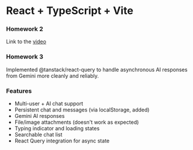 # React + TypeScript + Vite
### Homework 2
Link to the [video](https://www.loom.com/share/1f18b7ec7160480ab714f9b26f37217a?sid=d8c759ee-78b9-49bc-b09f-a9d218f9ee5d)

### Homework 3
Implemented @tanstack/react-query to handle asynchronous AI responses from Gemini more cleanly and reliably.

### Features
- Multi-user + AI chat support 
- Persistent chat and messages (via localStorage, added)
- Gemini AI responses 
- File/image attachments (doesn't work as expected)
- Typing indicator and loading states
- Searchable chat list
- React Query integration for async state